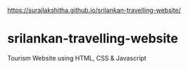 https://surajlakshitha.github.io/srilankan-travelling-website/
# srilankan-travelling-website
Tourism Website using HTML, CSS &amp; Javascript
